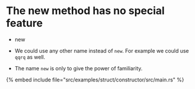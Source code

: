 # The new method has no special feature

* new

* We could use any other name instead of `new`. For example we could use `qqrq` as well.
* The name `new` is only to give the power of familiarity.

{% embed include file="src/examples/struct/constructor/src/main.rs" %}


